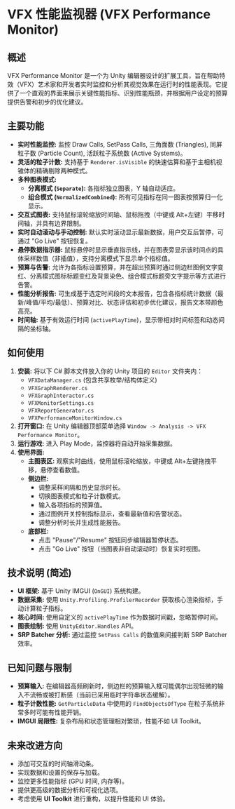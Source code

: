 # VFX 性能监视器 (VFX Performance Monitor)

## 概述

VFX Performance Monitor 是一个为 Unity 编辑器设计的扩展工具，旨在帮助特效（VFX）艺术家和开发者实时监控和分析其视觉效果在运行时的性能表现。它提供了一个直观的界面来展示关键性能指标、识别性能瓶颈，并根据用户设定的预算提供告警和初步的优化建议。

## 主要功能

* **实时性能监控:** 监控 Draw Calls, SetPass Calls, 三角面数 (Triangles), 同屏粒子数 (Particle Count), 活跃粒子系统数 (Active Systems)。
* **灵活的粒子计数:** 支持基于 `Renderer.isVisible` 的快速估算和基于主相机视锥体的精确剔除两种模式。
* **多种图表模式:**
    * **分离模式 (`Separate`):** 各指标独立图表，Y 轴自动适应。
    * **组合模式 (`NormalizedCombined`):** 所有可见指标在同一图表按预算归一化显示。
* **交互式图表:** 支持鼠标滚轮缩放时间轴、鼠标拖拽（中键或 Alt+左键）平移时间轴，并具有边界限制。
* **实时自动滚动与手动控制:** 默认实时滚动显示最新数据，用户交互后暂停，可通过 "Go Live" 按钮恢复。
* **悬停数据指示器:** 鼠标悬停时显示垂直指示线，并在图表旁显示该时间点的具体采样数值（非插值），支持分离模式下显示单个指标值。
* **预算与告警:** 允许为各指标设置预算，并在超出预算时通过侧边栏图例文字变红、分离模式图标标题变红及背景染色、组合模式标题旁文字提示等方式进行告警。
* **性能分析报告:** 可生成基于选定时间段的文本报告，包含各指标统计数据（最新/峰值/平均/最低）、预算对比、状态评估和初步优化建议，报告文本带颜色高亮。
* **时间轴:** 基于有效运行时间 (`activePlayTime`)，显示带相对时间标签和动态间隔的坐标轴。

## 如何使用

1.  **安装:** 将以下 C# 脚本文件放入你的 Unity 项目的 `Editor` 文件夹内：
    * `VFXDataManager.cs` (包含共享枚举/结构体定义)
    * `VFXGraphRenderer.cs`
    * `VFXGraphInteractor.cs`
    * `VFXMonitorSettings.cs`
    * `VFXReportGenerator.cs`
    * `VFXPerformanceMonitorWindow.cs`
2.  **打开窗口:** 在 Unity 编辑器顶部菜单选择 `Window -> Analysis -> VFX Performance Monitor`。
3.  **运行游戏:** 进入 Play Mode，监控器将自动开始采集数据。
4.  **使用界面:**
    * **主图表区:** 观察实时曲线，使用鼠标滚轮缩放，中键或 Alt+左键拖拽平移，悬停查看数值。
    * **侧边栏:**
        * 调整采样间隔和历史显示时长。
        * 切换图表模式和粒子计数模式。
        * 输入各项指标的预算值。
        * 通过图例开关控制指标显示，查看最新值和告警状态。
        * 调整分析时长并生成性能报告。
    * **底部栏:**
        * 点击 "Pause"/"Resume" 按钮同步编辑器暂停状态。
        * 点击 "Go Live" 按钮（当图表非自动滚动时）恢复实时视图。

## 技术说明 (简述)

* **UI 框架:** 基于 Unity IMGUI (`OnGUI`) 系统构建。
* **数据采集:** 使用 `Unity.Profiling.ProfilerRecorder` 获取核心渲染指标，手动计算粒子指标。
* **核心时间:** 使用自定义的 `activePlayTime` 作为数据时间戳，忽略暂停时间。
* **图表绘制:** 使用 `UnityEditor.Handles` API。
* **SRP Batcher 分析:** 通过监控 `SetPass Calls` 的数值来间接判断 SRP Batcher 效率。

## 已知问题与限制

* **预算输入:** 在编辑器高频刷新时，侧边栏的预算输入框可能偶尔出现轻微的输入不流畅或被打断感（当前已采用临时字符串状态缓解）。
* **粒子计数性能:** `GetParticleData` 中使用的 `FindObjectsOfType` 在粒子系统非常多时可能有性能开销。
* **IMGUI 局限性:** 复杂布局和状态管理相对繁琐，性能不如 UI Toolkit。

## 未来改进方向

* 添加可交互的时间轴滑动条。
* 实现数据和设置的保存与加载。
* 监控更多性能指标 (GPU 时间, 内存等)。
* 提供更高级的数据分析和可视化选项。
* 考虑使用 **UI Toolkit** 进行重构，以提升性能和 UI 体验。

